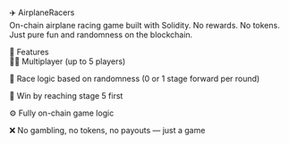 ✈️ AirplaneRacers   
On-chain airplane racing game built with Solidity. 
No rewards. No tokens. Just pure fun and randomness on the blockchain.    
  
🧩 Features  
👨‍✈️ Multiplayer (up to 5 players)   
    
🔄 Race logic based on randomness (0 or 1 stage forward per round)

🏁 Win by reaching stage 5 first
   
⚙️ Fully on-chain game logic 
  
❌ No gambling, no tokens, no payouts — just a game  
  
